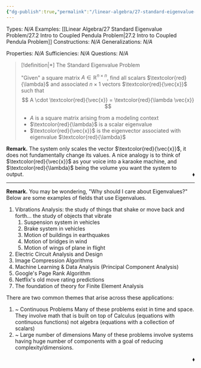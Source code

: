 ```yaml
---
{"dg-publish":true,"permalink":"/linear-algebra/27-standard-eigenvalue-problem/27-1-the-standard-eigenvalue-problem/","tags":["Type/Definition","Topic/Linear_Algebra"]}
---
```


Types: *N/A*
Examples: [[Linear Algebra/27 Standard Eigenvalue Problem/27.2 Intro to Coupled Pendula Problem\|27.2 Intro to Coupled Pendula Problem]]
Constructions: *N/A*
Generalizations: *N/A*

Properties: *N/A*
Sufficiencies: *N/A*
Questions: *N/A*

> [!definition|*] The Standard Eigenvalue Problem
> 
> "Given" a square matrix $A \in \mathbb{R}^{n \times n}$, find all scalars $\textcolor{red}{\lambda}$ and associated $n \times 1$ vectors $\textcolor{red}{\vec{x}}$ such that
> $$
> A \cdot \textcolor{red}{\vec{x}} = \textcolor{red}{\lambda \vec{x}}
> $$
> - $A$ is a square matrix arising from a modeling context
> - $\textcolor{red}{\lambda}$ is a scalar eigenvalue
> - $\textcolor{red}{\vec{x}}$ is the eigenvector associated with eigenvalue $\textcolor{red}{\lambda}$

**Remark.** The system only scales the vector $\textcolor{red}{\vec{x}}$, it does not fundamentally change its values. A nice analogy is to think of $\textcolor{red}{\vec{x}}$ as your voice into a karaoke machine, and $\textcolor{red}{\lambda}$ being the volume you want the system to output.
 <span style='float:right;'>$\blacklozenge$</span>

---

**Remark.** You may be wondering, "Why should I care about Eigenvalues?" Below are some examples of fields that use Eigenvalues.
1. Vibrations Analysis: the study of things that shake or move back and forth... the study of objects that vibrate
	1. Suspension system in vehicles
	2. Brake system in vehicles
	3. Motion of buildings in earthquakes
	4. Motion of bridges in wind
	5. Motion of wings of plane in flight
2. Electric Circuit Analysis and Design
3. Image Compression Algorithms
4. Machine Learning & Data Analysis (Principal Component Analysis)
5. Google's Page Rank Algorithm
6. Netflix's old move rating predictions
7. The foundation of theory for Finite Element Analysis

There are two common themes that arise across these applications:
1. ~ Continuous Problems
Many of these problems exist in time and space. They involve math that is built on top of Calculus (equations with continuous functions) not algebra (equations with a collection of scalars)
2. ~ Large number of dimensions
Many of these problems involve systems having huge number of components with a goal of reducing complexity/dimensions.

 <span style='float:right;'>$\blacklozenge$</span>